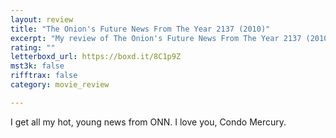 ```yaml
---
layout: review
title: "The Onion's Future News From The Year 2137 (2010)"
excerpt: "My review of The Onion's Future News From The Year 2137 (2010)"
rating: ""
letterboxd_url: https://boxd.it/8C1p9Z
mst3k: false
rifftrax: false
category: movie_review

---
```


I get all my hot, young news from ONN. I love you, Condo Mercury.